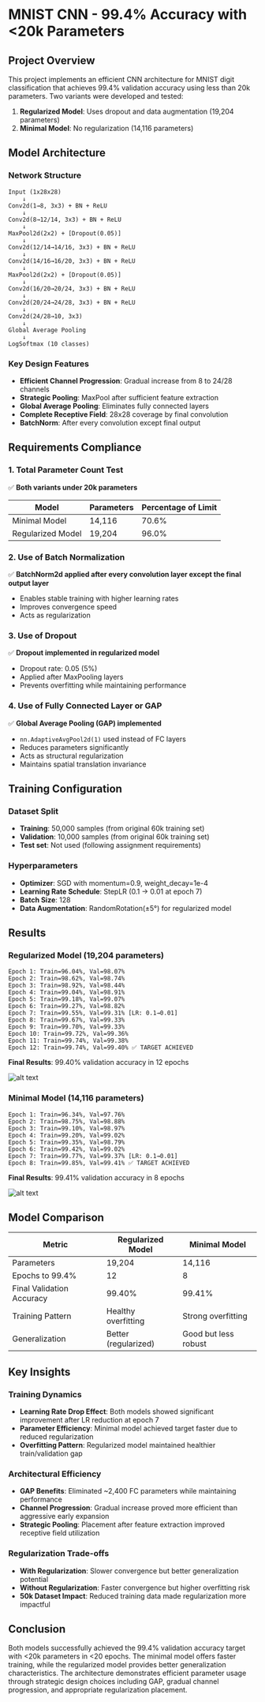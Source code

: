 # MNIST CNN - 99.4% Accuracy with <20k Parameters

## Project Overview
This project implements an efficient CNN architecture for MNIST digit classification that achieves 99.4% validation accuracy using less than 20k parameters. Two variants were developed and tested:

1. **Regularized Model**: Uses dropout and data augmentation (19,204 parameters)
2. **Minimal Model**: No regularization (14,116 parameters)

## Model Architecture

### Network Structure
```
Input (1x28x28) 
    ↓
Conv2d(1→8, 3x3) + BN + ReLU
    ↓  
Conv2d(8→12/14, 3x3) + BN + ReLU
    ↓
MaxPool2d(2x2) + [Dropout(0.05)]
    ↓
Conv2d(12/14→14/16, 3x3) + BN + ReLU
    ↓
Conv2d(14/16→16/20, 3x3) + BN + ReLU  
    ↓
MaxPool2d(2x2) + [Dropout(0.05)]
    ↓
Conv2d(16/20→20/24, 3x3) + BN + ReLU
    ↓
Conv2d(20/24→24/28, 3x3) + BN + ReLU
    ↓
Conv2d(24/28→10, 3x3)
    ↓
Global Average Pooling
    ↓
LogSoftmax (10 classes)
```

### Key Design Features
- **Efficient Channel Progression**: Gradual increase from 8 to 24/28 channels
- **Strategic Pooling**: MaxPool after sufficient feature extraction  
- **Global Average Pooling**: Eliminates fully connected layers
- **Complete Receptive Field**: 28x28 coverage by final convolution
- **BatchNorm**: After every convolution except final output

## Requirements Compliance

### 1. Total Parameter Count Test
✅ **Both variants under 20k parameters**

| Model | Parameters | Percentage of Limit |
|-------|------------|-------------------|
| Minimal Model | 14,116 | 70.6% |
| Regularized Model | 19,204 | 96.0% |

### 2. Use of Batch Normalization  
✅ **BatchNorm2d applied after every convolution layer except the final output layer**
- Enables stable training with higher learning rates
- Improves convergence speed
- Acts as regularization

### 3. Use of Dropout
✅ **Dropout implemented in regularized model**
- Dropout rate: 0.05 (5%)
- Applied after MaxPooling layers
- Prevents overfitting while maintaining performance

### 4. Use of Fully Connected Layer or GAP
✅ **Global Average Pooling (GAP) implemented**
- `nn.AdaptiveAvgPool2d(1)` used instead of FC layers
- Reduces parameters significantly 
- Acts as structural regularization
- Maintains spatial translation invariance

## Training Configuration

### Dataset Split
- **Training**: 50,000 samples (from original 60k training set)
- **Validation**: 10,000 samples (from original 60k training set) 
- **Test set**: Not used (following assignment requirements)

### Hyperparameters
- **Optimizer**: SGD with momentum=0.9, weight_decay=1e-4
- **Learning Rate Schedule**: StepLR (0.1 → 0.01 at epoch 7)
- **Batch Size**: 128
- **Data Augmentation**: RandomRotation(±5°) for regularized model

## Results

### Regularized Model (19,204 parameters)
```
Epoch 1: Train=96.04%, Val=98.07%
Epoch 2: Train=98.62%, Val=98.74% 
Epoch 3: Train=98.92%, Val=98.44%
Epoch 4: Train=99.04%, Val=98.91%
Epoch 5: Train=99.18%, Val=99.07%
Epoch 6: Train=99.27%, Val=98.82%
Epoch 7: Train=99.55%, Val=99.31% [LR: 0.1→0.01]
Epoch 8: Train=99.67%, Val=99.33%
Epoch 9: Train=99.70%, Val=99.33%
Epoch 10: Train=99.72%, Val=99.36%
Epoch 11: Train=99.74%, Val=99.38%
Epoch 12: Train=99.74%, Val=99.40% ✅ TARGET ACHIEVED
```

**Final Results**: 99.40% validation accuracy in 12 epochs

![alt text](image-1.png)
### Minimal Model (14,116 parameters)  
```
Epoch 1: Train=96.34%, Val=97.76%
Epoch 2: Train=98.75%, Val=98.88%
Epoch 3: Train=99.10%, Val=98.97% 
Epoch 4: Train=99.20%, Val=99.02%
Epoch 5: Train=99.35%, Val=98.79%
Epoch 6: Train=99.42%, Val=99.02%
Epoch 7: Train=99.77%, Val=99.37% [LR: 0.1→0.01]
Epoch 8: Train=99.85%, Val=99.41% ✅ TARGET ACHIEVED
```

**Final Results**: 99.41% validation accuracy in 8 epochs

![alt text](image-2.png)
## Model Comparison

| Metric | Regularized Model | Minimal Model |
|--------|------------------|---------------|
| Parameters | 19,204 | 14,116 |
| Epochs to 99.4% | 12 | 8 |
| Final Validation Accuracy | 99.40% | 99.41% |
| Training Pattern | Healthy overfitting | Strong overfitting |
| Generalization | Better (regularized) | Good but less robust |

## Key Insights

### Training Dynamics
- **Learning Rate Drop Effect**: Both models showed significant improvement after LR reduction at epoch 7
- **Parameter Efficiency**: Minimal model achieved target faster due to reduced regularization
- **Overfitting Pattern**: Regularized model maintained healthier train/validation gap

### Architectural Efficiency  
- **GAP Benefits**: Eliminated ~2,400 FC parameters while maintaining performance
- **Channel Progression**: Gradual increase proved more efficient than aggressive early expansion
- **Strategic Pooling**: Placement after feature extraction improved receptive field utilization

### Regularization Trade-offs
- **With Regularization**: Slower convergence but better generalization potential
- **Without Regularization**: Faster convergence but higher overfitting risk
- **50k Dataset Impact**: Reduced training data made regularization more impactful

## Conclusion

Both models successfully achieved the 99.4% validation accuracy target with <20k parameters in <20 epochs. The minimal model offers faster training, while the regularized model provides better generalization characteristics. The architecture demonstrates efficient parameter usage through strategic design choices including GAP, gradual channel progression, and appropriate regularization placement.